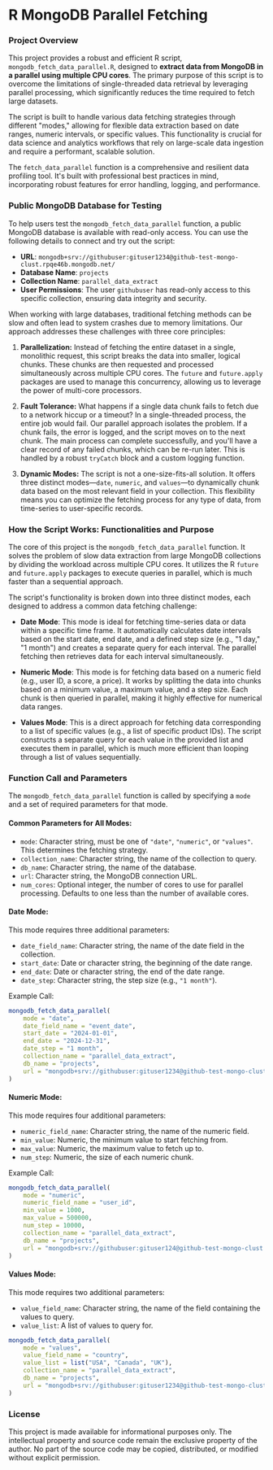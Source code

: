 # R MongoDB Parallel Fetching

### Project Overview

This project provides a robust and efficient R script, `mongodb_fetch_data_parallel.R`, designed to **extract data from MongoDB in a parallel using multiple CPU cores**. The primary purpose of this script is to overcome the limitations of single-threaded data retrieval by leveraging parallel processing, which significantly reduces the time required to fetch large datasets.

The script is built to handle various data fetching strategies through different "modes," allowing for flexible data extraction based on date ranges, numeric intervals, or specific values. This functionality is crucial for data science and analytics workflows that rely on large-scale data ingestion and require a performant, scalable solution.

The `fetch_data_parallel` function is a comprehensive and resilient data profiling tool. It's built with professional best practices in mind, incorporating robust features for error handling, logging, and performance.

### Public MongoDB Database for Testing

To help users test the `mongodb_fetch_data_parallel` function, a public MongoDB database is available with read-only access. You can use the following details to connect and try out the script:

* **URL**: `mongodb+srv://githubuser:gituser1234@github-test-mongo-clust.rpqe46b.mongodb.net/`
* **Database Name**: `projects`
* **Collection Name**: `parallel_data_extract`
* **User Permissions**: The user `githubuser` has read-only access to this specific collection, ensuring data integrity and security.

When working with large databases, traditional fetching methods can be slow and often lead to system crashes due to memory limitations. Our approach addresses these challenges with three core principles:

1.  **Parallelization:** Instead of fetching the entire dataset in a single, monolithic request, this script breaks the data into smaller, logical chunks. These chunks are then requested and processed simultaneously across multiple CPU cores. The `future` and `future.apply` packages are used to manage this concurrency, allowing us to leverage the power of multi-core processors. 

2.  **Fault Tolerance:** What happens if a single data chunk fails to fetch due to a network hiccup or a timeout? In a single-threaded process, the entire job would fail. Our parallel approach isolates the problem. If a chunk fails, the error is logged, and the script moves on to the next chunk. The main process can complete successfully, and you'll have a clear record of any failed chunks, which can be re-run later. This is handled by a robust `tryCatch` block and a custom logging function.

3.  **Dynamic Modes:** The script is not a one-size-fits-all solution. It offers three distinct modes—`date`, `numeric`, and `values`—to dynamically chunk data based on the most relevant field in your collection. This flexibility means you can optimize the fetching process for any type of data, from time-series to user-specific records.


### How the Script Works: Functionalities and Purpose

The core of this project is the `mongodb_fetch_data_parallel` function. It solves the problem of slow data extraction from large MongoDB collections by dividing the workload across multiple CPU cores. It utilizes the R `future` and `future.apply` packages to execute queries in parallel, which is much faster than a sequential approach.

The script's functionality is broken down into three distinct modes, each designed to address a common data fetching challenge:

* **Date Mode**: This mode is ideal for fetching time-series data or data within a specific time frame. It automatically calculates date intervals based on the start date, end date, and a defined step size (e.g., "1 day," "1 month") and creates a separate query for each interval. The parallel fetching then retrieves data for each interval simultaneously.

* **Numeric Mode**: This mode is for fetching data based on a numeric field (e.g., user ID, a score, a price). It works by splitting the data into chunks based on a minimum value, a maximum value, and a step size. Each chunk is then queried in parallel, making it highly effective for numerical data ranges.

* **Values Mode**: This is a direct approach for fetching data corresponding to a list of specific values (e.g., a list of specific product IDs). The script constructs a separate query for each value in the provided list and executes them in parallel, which is much more efficient than looping through a list of values sequentially.

### Function Call and Parameters

The `mongodb_fetch_data_parallel` function is called by specifying a `mode` and a set of required parameters for that mode.

#### Common Parameters for All Modes:

* `mode`: Character string, must be one of `"date"`, `"numeric"`, or `"values"`. This determines the fetching strategy.
* `collection_name`: Character string, the name of the collection to query.
* `db_name`: Character string, the name of the database.
* `url`: Character string, the MongoDB connection URL.
* `num_cores`: Optional integer, the number of cores to use for parallel processing. Defaults to one less than the number of available cores.

#### Date Mode:

This mode requires three additional parameters:
* `date_field_name`: Character string, the name of the date field in the collection.
* `start_date`: Date or character string, the beginning of the date range.
* `end_date`: Date or character string, the end of the date range.
* `date_step`: Character string, the step size (e.g., `"1 month"`).

Example Call:
```R
mongodb_fetch_data_parallel(
    mode = "date",
    date_field_name = "event_date",
    start_date = "2024-01-01",
    end_date = "2024-12-31",
    date_step = "1 month",
    collection_name = "parallel_data_extract",
    db_name = "projects",
    url = "mongodb+srv://githubuser:gituser1234@github-test-mongo-clust.rpqe46b.mongodb.net/"
)
```

#### Numeric Mode:

This mode requires four additional parameters:
* `numeric_field_name`: Character string, the name of the numeric field.
* `min_value`: Numeric, the minimum value to start fetching from.
* `max_value`: Numeric, the maximum value to fetch up to.
* `num_step`: Numeric, the size of each numeric chunk.

Example Call:
```R
mongodb_fetch_data_parallel(
    mode = "numeric",
    numeric_field_name = "user_id",
    min_value = 1000,
    max_value = 500000,
    num_step = 10000,
    collection_name = "parallel_data_extract",
    db_name = "projects",
    url = "mongodb+srv://githubuser:gituser124@github-test-mongo-clust.rpqe46b.mongodb.net/"
)
```

#### Values Mode:

This mode requires two additional parameters:
* `value_field_name`: Character string, the name of the field containing the values to query.
* `value_list`: A list of values to query for.

```R
mongodb_fetch_data_parallel(
    mode = "values",
    value_field_name = "country",
    value_list = list("USA", "Canada", "UK"),
    collection_name = "parallel_data_extract",
    db_name = "projects",
    url = "mongodb+srv://githubuser:gituser1234@github-test-mongo-clust.rpqe46b.mongodb.net/"
)
```

### License
This project is made available for informational purposes only. The intellectual property and source code remain the exclusive property of the author. No part of the source code may be copied, distributed, or modified without explicit permission.